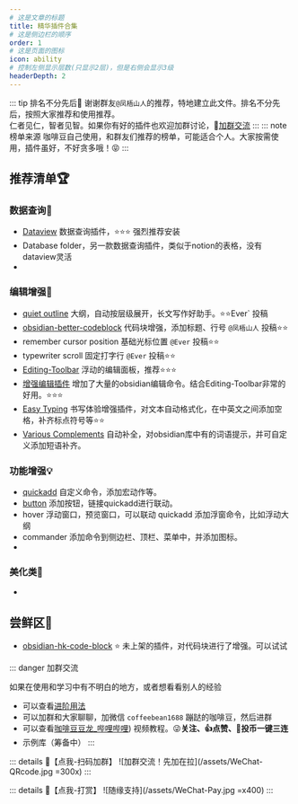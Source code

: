 ```yaml
---
# 这是文章的标题
title: 精华插件合集
# 这是侧边栏的顺序
order: 1
# 这是页面的图标
icon: ability
# 控制左侧显示层数(只显示2层)，但是右侧会显示3级
headerDepth: 2
---
```

::: tip 排名不分先后🍌
谢谢群友`@凤梧山人`的推荐，特地建立此文件。排名不分先后，按照大家推荐和使用推荐。  
仁者见仁，智者见智。如果你有好的插件也欢迎加群讨论，📢[加群交流](/zh/documentation/community.md) 
:::
::: note 榜单来源
咖啡豆自己使用，和群友们推荐的榜单，可能适合个人。大家按需使用，插件虽好，不好贪多哦！😝
:::

## 推荐清单🏆
### 数据查询🥕
- [Dataview](/zh/community-plugins/Recommended-plugins.md/) 数据查询插件，⭐️⭐️⭐️ 强烈推荐安装
- Database folder，另一款数据查询插件，类似于notion的表格，没有dataview灵活
- 

### 编辑增强📝
- [quiet outline](/zh/community-plugins/Recommended-plugins.md) 大纲，自动按层级展开，长文写作好助手。⭐️⭐️Ever` 投稿
- [obsidian-better-codeblock](https://github.com/stargrey/obsidian-better-codeblock) 代码块增强，添加标题、行号 `@凤梧山人` 投稿⭐️⭐️
- remember cursor position 基础光标位置 `@Ever` 投稿⭐️⭐️
- typewriter scroll 固定打字行 `@Ever` 投稿⭐️⭐️
- [Editing-Toolbar](/zh/community-plugins/Editing-Toolbar.md) 浮动的编辑面板，推荐⭐️⭐️⭐️
- [增强编辑插件](/zh/community-plugins/Enhanced-editing.md) 增加了大量的obsidian编辑命令。结合Editing-Toolbar非常的好用。⭐️⭐️⭐️
- [Easy Typing](/zh/community-plugins/Easy-Typing.md) 书写体验增强插件，对文本自动格式化，在中英文之间添加空格，补齐标点符号等⭐️⭐️
- [Various Complements](/zh/community-plugins/various-complements.md) 自动补全，对obsidian库中有的词语提示，并可自定义添加短语补齐。

### 功能增强💡
- [quickadd](/zh/community-plugins/Recommended-plugins.md) 自定义命令，添加宏动作等。
- [button](/zh/community-plugins/Recommended-plugins.md) 添加按钮，链接quickadd进行联动。
- hover 浮动窗口，预览窗口，可以联动 quickadd 添加浮窗命令，比如浮动大纲
- commander 添加命令到侧边栏、顶栏、菜单中，并添加图标。
- 

### 美化类🌻
- 


## 尝鲜区🍑
- [obsidian-hk-code-block](/zh/community-plugins/Image-Auto-Upload-Plugin.md) ⭐️ 未上架的插件，对代码块进行了增强。可以试试


::: danger 加群交流

如果在使用和学习中有不明白的地方，或者想看看别人的经验
- 可以查看[进阶用法](/zh/advanced)
- 可以加群和大家聊聊，加微信 `coffeebean1688` 蹦跶的咖啡豆，然后进群
- 可以查看[咖啡豆豆龙_哔哩哔哩](https://space.bilibili.com/618777356)) 视频教程。😜**关注、👍点赞、📀投币一键三连**
- 示例库（筹备中）
:::

::: details 🌱【点我-扫码加群】
![加群交流！先加在拉](/assets/WeChat-QRcode.jpg =300x) 
::: 

::: details 🍻【点我-打赏】
![随缘支持](/assets/WeChat-Pay.jpg =x400)
::: 

